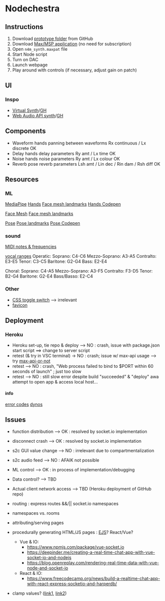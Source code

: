 # Nodechestra
## Instructions
1. Download [prototype folder](https://github.com/ylliez/CART451/tree/main/project/prototype) from GitHub
2. Download [Max/MSP application](https://cycling74.com/downloads) (no need for subscription)
3. Open `n4m_synth.maxpat` file
4. Start Node script
5. Turn on DAC
6. Launch webpage
7. Play around with controls (if necessary, adjust gain on patch)

## UI
### Inspo
- [Virtual Synth](https://virtual-synth.netlify.app/)/[GH](https://github.com/gauthammk/Virtual-Synth)
- [Web Audio API synth](https://www.dabbmedia.com/web-audio/synth/)/[GH](https://github.com/dabbmedia/web-audio-synth)


## Components
- Waveform    hands     panning between waveforms       Rx continuous / Lx discrete         OK
- Delay       hands     delay parameters                Ry amt / Lx time                    OK
- Noise       hands     noise parameters                Ry amt / Lx colour                  OK
- Reverb      pose      reverb parameters          Lsh amt / Lin dec / Rin dam / Rsh diff   OK


## Resources
### ML
[MediaPipe](https://google.github.io/mediapipe/)
[Hands](https://google.github.io/mediapipe/solutions/hands)
[Face mesh landmarks](https://mediapipe.dev/images/mobile/hand_landmarks.png)
[Hands Codepen](https://codepen.io/mediapipe/pen/RwGWYJw)

[Face Mesh](https://google.github.io/mediapipe/solutions/face_mesh)
[Face mesh landmarks](https://github.com/google/mediapipe/blob/master/mediapipe/modules/face_geometry/data/canonical_face_model_uv_visualization.png)

[Pose](https://google.github.io/mediapipe/solutions/pose)
[Pose landmarks](https://mediapipe.dev/images/mobile/pose_tracking_full_body_landmarks.png)
[Pose Codepen](https://codepen.io/mediapipe/pen/jOMbvxw)

### sound
[MIDI notes & frequencies](https://www.inspiredacoustics.com/en/MIDI_note_numbers_and_center_frequencies)

[vocal ranges](https://www.wikidoc.org/index.php/Vocal_range)
Operatic:
Soprano: C4-C6
Mezzo-Soprano: A3-A5
Contralto: E3-E5
Tenor: C3-C5
Baritone: G2-G4
Bass: E2-E4

Choral:
Soprano: C4-A5
Mezzo-Soprano: A3-F5
Contralto: F3-D5
Tenor: B2-G4
Baritone: G2-E4
Bass/Basso: E2-C4

### Other
- [CSS toggle switch](https://www.w3schools.com/howto/howto_css_switch.asp) --> irrelevant
- [favicon](https://icon-icons.com/icon/perfect-circle/53928)

## Deployment
### Heroku
- Heroku set-up, tie repo & deploy --> NO : crash, issue with package.json start script ==> change to server script
- retest (& try in VSC terminal) -> NO : crash; issue w/ max-api usage --> try [max-api-or-not](https://github.com/dimitriaatos/max-api-or-not)
- retest --> NO : crash, "Web process failed to bind to $PORT within 60 seconds of launch" ; just too slow
- retest --> NO : still slow error despite build "succeeded" & "deploy" awa attempt to open app & access local host...

#### info
[error codes](https://devcenter.heroku.com/articles/error-codes)
[dynos](https://devcenter.heroku.com/articles/dynos)


## Issues
- function distribution --> OK : resolved by socket.io implementation
- disconnect crash --> OK : resolved by socket.io implementation
- s2c GUI value change --> NO : irrelevant due to compartmentalization
- s2c audio feed --> NO : AFAIK not possible
- ML control --> OK : in process of implementation/debugging
- Data control? --> TBD
- Actual client network access --> TBD (Heroku deployment of GitHub repo)

- routing : express routes &&/|| socket.io namespaces
- namespaces vs. rooms
- attributing/serving pages
- procedurally generating HTML/JS pages : [EJS](https://ejs.co/)? React/Vue?
    - Vue & IO:
        - https://www.npmjs.com/package/vue-socket.io
        - https://deepinder.me/creating-a-real-time-chat-app-with-vue-socket-io-and-nodejs
        - https://blog.openreplay.com/rendering-real-time-data-with-vue-node-and-socket-io
    - React & IO:
        - https://www.freecodecamp.org/news/build-a-realtime-chat-app-with-react-express-socketio-and-harperdb/

- clamp values? ([link1](https://www.webtips.dev/webtips/javascript/how-to-clamp-numbers-in-javascript), [link2](https://stackoverflow.com/questions/11409895/whats-the-most-elegant-way-to-cap-a-number-to-a-segment))


